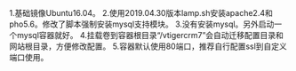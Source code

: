 1.基础镜像Ubuntu16.04。
2.使用2019.04.30版本lamp.sh安装apache2.4和pho5.6。修改了脚本强制安装mysql支持模块。
3.没有安装mysql。另外启动一个mysql容器就好。
4.挂载卷到容器根目录“/vtigercrm7”会自动迁移配置目录和网站根目录，方便修改配置。
5.容器默认使用80端口，推荐自行配置ssl到自定义端口使用。

